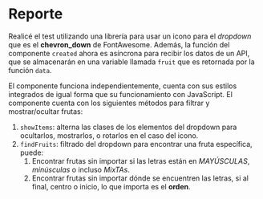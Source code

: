 # Reporte

Realicé el test utilizando una librería para usar un icono para el _dropdown_ que es el **chevron_down** de FontAwesome. Además, la función del componente `created` ahora es asíncrona para recibir los datos de un API, que se almacenarán en una variable llamada `fruit` que es retornada por la función `data`.

El componente funciona independientemente, cuenta con sus estilos integrados de igual forma que su funcionamiento con JavaScript. El componente cuenta con los siguientes métodos para filtrar y mostrar/ocultar frutas:

1. `showItems`: alterna las clases de los elementos del dropdown para ocultarlos, mostrarlos, o rotarlos en el caso del icono.
2. `findFruits`: filtrado del dropdown para encontrar una fruta específica, puede:
    1. Encontrar frutas sin importar si las letras están en _MAYÚSCULAS_, _minúsculas_ o incluso _MixTAs_.
    2. Encontrar frutas sin importar dónde se encuentren las letras, si al final, centro o inicio, lo que importa es el **orden**.
